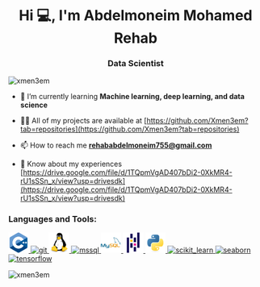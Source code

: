 <h1 align="center">Hi 💻, I'm Abdelmoneim Mohamed Rehab</h1>
<h3 align="center">Data Scientist</h3>

<p align="left"> <img src="https://komarev.com/ghpvc/?username=xmen3em&label=Profile%20views&color=0e75b6&style=flat" alt="xmen3em" /> </p>

- 🌱 I’m currently learning **Machine learning, deep learning, and data science**

- 👨‍💻 All of my projects are available at [https://github.com/Xmen3em?tab=repositories](https://github.com/Xmen3em?tab=repositories)

- 📫 How to reach me **rehababdelmoneim755@gmail.com**

- 📄 Know about my experiences [https://drive.google.com/file/d/1TQpmVgAD407bDi2-0XkMR4-rU1sSSn_x/view?usp=drivesdk](https://drive.google.com/file/d/1TQpmVgAD407bDi2-0XkMR4-rU1sSSn_x/view?usp=drivesdk)

<h3 align="left">Languages and Tools:</h3>
<p align="left"> <a href="https://www.w3schools.com/cpp/" target="_blank" rel="noreferrer"> <img src="https://raw.githubusercontent.com/devicons/devicon/master/icons/cplusplus/cplusplus-original.svg" alt="cplusplus" width="40" height="40"/> </a> <a href="https://git-scm.com/" target="_blank" rel="noreferrer"> <img src="https://www.vectorlogo.zone/logos/git-scm/git-scm-icon.svg" alt="git" width="40" height="40"/> </a> <a href="https://www.linux.org/" target="_blank" rel="noreferrer"> <img src="https://raw.githubusercontent.com/devicons/devicon/master/icons/linux/linux-original.svg" alt="linux" width="40" height="40"/> </a> <a href="https://www.microsoft.com/en-us/sql-server" target="_blank" rel="noreferrer"> <img src="https://www.svgrepo.com/show/303229/microsoft-sql-server-logo.svg" alt="mssql" width="40" height="40"/> </a> <a href="https://www.mysql.com/" target="_blank" rel="noreferrer"> <img src="https://raw.githubusercontent.com/devicons/devicon/master/icons/mysql/mysql-original-wordmark.svg" alt="mysql" width="40" height="40"/> </a> <a href="https://pandas.pydata.org/" target="_blank" rel="noreferrer"> <img src="https://raw.githubusercontent.com/devicons/devicon/2ae2a900d2f041da66e950e4d48052658d850630/icons/pandas/pandas-original.svg" alt="pandas" width="40" height="40"/> </a> <a href="https://www.python.org" target="_blank" rel="noreferrer"> <img src="https://raw.githubusercontent.com/devicons/devicon/master/icons/python/python-original.svg" alt="python" width="40" height="40"/> </a> <a href="https://scikit-learn.org/" target="_blank" rel="noreferrer"> <img src="https://upload.wikimedia.org/wikipedia/commons/0/05/Scikit_learn_logo_small.svg" alt="scikit_learn" width="40" height="40"/> </a> <a href="https://seaborn.pydata.org/" target="_blank" rel="noreferrer"> <img src="https://seaborn.pydata.org/_images/logo-mark-lightbg.svg" alt="seaborn" width="40" height="40"/> </a> <a href="https://www.tensorflow.org" target="_blank" rel="noreferrer"> <img src="https://www.vectorlogo.zone/logos/tensorflow/tensorflow-icon.svg" alt="tensorflow" width="40" height="40"/> </a> </p>

<p><img align="center" src="https://github-readme-stats.vercel.app/api/top-langs?username=xmen3em&show_icons=true&locale=en&layout=compact" alt="xmen3em" /></p>

